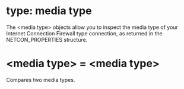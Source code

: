 # type: media type

The &lt;media type&gt; objects allow you to inspect the media type of your Internet Connection Firewall type connection, as returned in the NETCON_PROPERTIES structure.

# &lt;media type&gt; = &lt;media type&gt;

Compares two media types.
